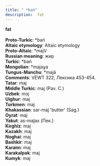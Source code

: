 ```yaml
---
title: " *bań"
description:  fat
---
```

<p data-pagefind-weight="0.5">
<strong> fat</strong><br><br>
<strong>Proto-Turkic</strong>:  *bań<br>
<strong>Altaic etymology</strong>:  Altaic etymology<br>
<strong> Proto-Altaic</strong>:  *majV<br>
<strong>Russian meaning</strong>:  жир<br>
<strong>Turkic</strong>:  *bań<br>
<strong>Mongolian</strong>:  *majaɣa<br>
<strong>Tungus-Manchu</strong>:  *majā<br>
<strong>Comments</strong>:  VEWT 322, Лексика 453-454.<br>
<strong>Tatar</strong>:  maj<br>
<strong>Middle Turkic</strong>:  maj (Pav. C.)<br>
<strong>Uzbek</strong>:  mɔj<br>
<strong>Uighur</strong>:  maj<br>
<strong>Turkmen</strong>:  maj<br>
<strong>Khakassian</strong>:  sar-maj 'butter' (Sag.)<br>
<strong>Oyrat</strong>:  maj<br>
<strong>Yakut</strong>:  as-maj̃ax (Пек.)<br>
<strong>Kirghiz</strong>:  maj<br>
<strong>Kazakh</strong>:  maj<br>
<strong>Noghai</strong>:  maj<br>
<strong>Bashkir</strong>:  maj<br>
<strong>Karaim</strong>:  maj<br>
<strong>Karakalpak</strong>:  maj<br>
<strong>Kumyk</strong>:  maj<br>

</p>
